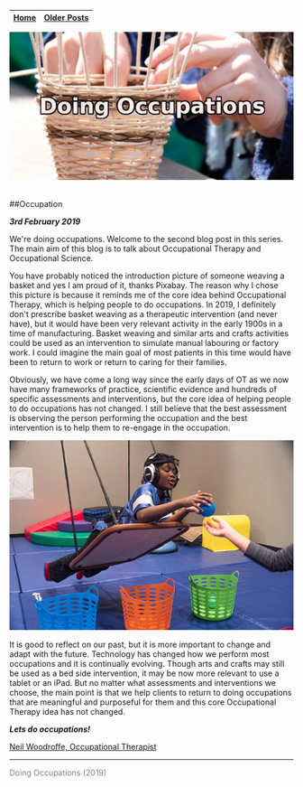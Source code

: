 
| [Home](../index.html) | [Older Posts](../archive.html) |
| --------|--------|

<p align="center"><img src="img/basket_title.jpg"></p>
<br>
##Occupation

***3rd February 2019***

We're doing occupations. Welcome to the second blog post in this series. The main aim of this blog is to talk about Occupational Therapy and Occupational Science. 

You have probably noticed the introduction picture of someone weaving a basket and yes I am proud of it, thanks Pixabay. The reason why I chose this picture is because it reminds me of the core idea behind Occupational Therapy, which is helping people to do occupations. In 2019, I definitely don't prescribe basket weaving as a therapeutic intervention (and never have), but it would have been very relevant activity in the early 1900s in a time of manufacturing. Basket weaving and similar arts and crafts activities could be used as an intervention to simulate manual labouring or factory work. I could imagine the main goal of most patients in this time would have been to return to work or return to caring for their families.

Obviously, we have come a long way since the early days of OT as we now have many frameworks of practice, scientific evidence and hundreds of specific assessments and interventions, but the core idea of helping people to do occupations has not changed. I still believe that the best assessment is observing the person performing the occupation and the best intervention is to help them to re-engage in the occupation.

<p align="center"><img src="img/OT4girl.jpg"></p>

It is good to reflect on our past, but it is more important to change and adapt with the future. Technology has changed how we perform most occupations and it is continually evolving. Though arts and crafts may still be used as a bed side intervention, it may be now more relevant to use a tablet or an iPad. But no matter what assessments and interventions we choose, the main point is that we help clients to return to doing occupations that are meaningful and purposeful for them and this core Occupational Therapy idea has not changed.



***Lets do occupations!***

[Neil Woodroffe, Occupational Therapist](../archive/meet_neil.html)

***
<p style="color: grey;"> Doing Occupations (2019) </p>